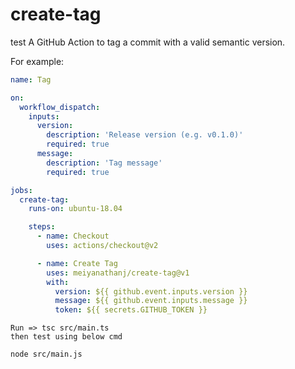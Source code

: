 # create-tag
test
A GitHub Action to tag a commit with a valid semantic version.

For example:

```yaml
name: Tag

on:
  workflow_dispatch:
    inputs:
      version:
        description: 'Release version (e.g. v0.1.0)'
        required: true
      message:
        description: 'Tag message'
        required: true

jobs:
  create-tag:
    runs-on: ubuntu-18.04

    steps:
      - name: Checkout
        uses: actions/checkout@v2

      - name: Create Tag
        uses: meiyanathanj/create-tag@v1
        with:
          version: ${{ github.event.inputs.version }}
          message: ${{ github.event.inputs.message }}
          token: ${{ secrets.GITHUB_TOKEN }}
```

```
Run => tsc src/main.ts 
then test using below cmd

node src/main.js
```